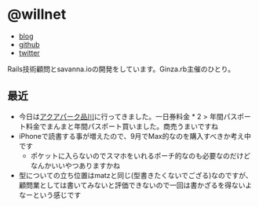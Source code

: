 # @willnet

- [blog](https://blog.willnet.in/)
- [github](https://github.com/willnet)
- [twitter](https://twitter.com/netwillnet)

Rails技術顧問とsavanna.ioの開発をしています。Ginza.rb主催のひとり。

## 最近

- 今日は[アクアパーク品川](http://www.aqua-park.jp/aqua/index.html)に行ってきました。一日券料金 * 2 > 年間パスポート料金でまんまと年間パスポート買いました。商売うまいですね
- iPhoneで読書する事が増えたので、9月でMax的なのを購入すべきか考え中です
  - ポケットに入らないのでスマホをいれるポーチ的なのも必要なのだけどなんかいいやつありますかね
- 型についての立ち位置はmatzと同じ(型書きたくないでござる)なのですが、顧問業としては書いてみないと評価できないので一回は書かざるを得ないよなーという感じです
